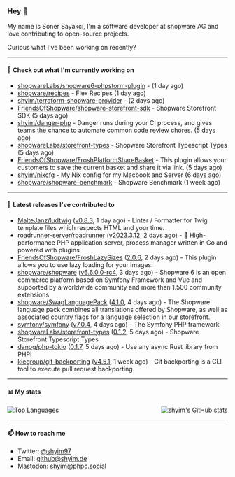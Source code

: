 ### Hey 👋

My name is Soner Sayakci, I'm a software developer at shopware AG and love contributing to open-source projects.

Curious what I've been working on recently?

---

#### 👷 Check out what I'm currently working on

- [shopwareLabs/shopware6-phpstorm-plugin](https://github.com/shopwareLabs/shopware6-phpstorm-plugin) -  (1 day ago)
- [shopware/recipes](https://github.com/shopware/recipes) - Flex Recipes (1 day ago)
- [shyim/terraform-shopware-provider](https://github.com/shyim/terraform-shopware-provider) -  (2 days ago)
- [FriendsOfShopware/shopware-storefront-sdk](https://github.com/FriendsOfShopware/shopware-storefront-sdk) - Shopware Storefront SDK (5 days ago)
- [shyim/danger-php](https://github.com/shyim/danger-php) - Danger runs during your CI process, and gives teams the chance to automate common code review chores. (5 days ago)
- [shopwareLabs/storefront-types](https://github.com/shopwareLabs/storefront-types) - Shopware Storefront Typescript Types (5 days ago)
- [FriendsOfShopware/FroshPlatformShareBasket](https://github.com/FriendsOfShopware/FroshPlatformShareBasket) - This plugin allows your customers to save the current basket and share it via link. (5 days ago)
- [shyim/nixcfg](https://github.com/shyim/nixcfg) - My Nix config for my Macbook and Server (6 days ago)
- [shopware/shopware-benchmark](https://github.com/shopware/shopware-benchmark) - Shopware Benchmark (1 week ago)

---

#### 🔭 Latest releases I've contributed to

- [MalteJanz/ludtwig](https://github.com/MalteJanz/ludtwig) ([v0.8.3](https://github.com/MalteJanz/ludtwig/releases/tag/v0.8.3), 1 day ago) - Linter / Formatter for Twig template files which respects HTML and your time.
- [roadrunner-server/roadrunner](https://github.com/roadrunner-server/roadrunner) ([v2023.3.12](https://github.com/roadrunner-server/roadrunner/releases/tag/v2023.3.12), 2 days ago) - 🤯 High-performance PHP application server, process manager written in Go and powered with plugins
- [FriendsOfShopware/FroshLazySizes](https://github.com/FriendsOfShopware/FroshLazySizes) ([2.0.6](https://github.com/FriendsOfShopware/FroshLazySizes/releases/tag/2.0.6), 2 days ago) - This plugin allows you to use lazy loading for your images.
- [shopware/shopware](https://github.com/shopware/shopware) ([v6.6.0.0-rc4](https://github.com/shopware/shopware/releases/tag/v6.6.0.0-rc4), 3 days ago) - Shopware 6 is an open commerce platform based on Symfony Framework and Vue and supported by a worldwide community and more than 1.500 community extensions
- [shopware/SwagLanguagePack](https://github.com/shopware/SwagLanguagePack) ([4.1.0](https://github.com/shopware/SwagLanguagePack/releases/tag/4.1.0), 4 days ago) - The Shopware language pack combines all translations offered by Shopware, as well as associated country flags for a language selection in our storefront.
- [symfony/symfony](https://github.com/symfony/symfony) ([v7.0.4](https://github.com/symfony/symfony/releases/tag/v7.0.4), 4 days ago) - The Symfony PHP framework
- [shopwareLabs/storefront-types](https://github.com/shopwareLabs/storefront-types) ([0.1.2](https://github.com/shopwareLabs/storefront-types/releases/tag/0.1.2), 5 days ago) - Shopware Storefront Typescript Types
- [danog/php-tokio](https://github.com/danog/php-tokio) ([0.1.7](https://github.com/danog/php-tokio/releases/tag/0.1.7), 5 days ago) - Use any async Rust library from PHP!
- [kiegroup/git-backporting](https://github.com/kiegroup/git-backporting) ([v4.5.1](https://github.com/kiegroup/git-backporting/releases/tag/v4.5.1), 1 week ago) - Git backporting is a CLI tool to execute pull request backporting.

---

#### 📊 My stats

<img align="right" alt="shyim's GitHub stats" src="https://github-readme-stats.vercel.app/api?username=shyim&count_private=1&show_icons=true&" />

![Top Languages](https://github-readme-stats.vercel.app/api/top-langs/?username=shyim)

---

#### 📫 How to reach me

- Twitter: [@shyim97](https://twitter.com/shyim97)
- Email: [github@shyim.de](mailto://github@shyim.de)
- Mastodon: <a rel="me" href="https://phpc.social/@shyim">shyim@phpc.social</a>

